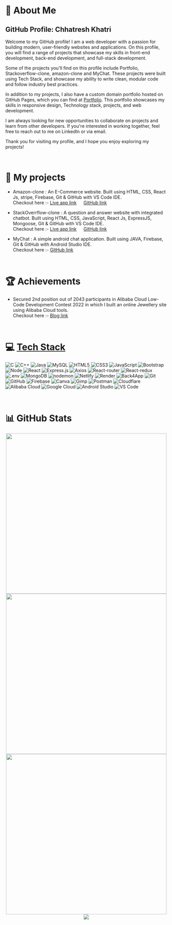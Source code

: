 # 💫 About Me

## GitHub Profile: Chhatresh Khatri

Welcome to my GitHub profile! I am a web developer with a passion for building modern, user-friendly websites and applications. On this profile, you will find a range of projects that showcase my skills in front-end development, back-end development, and full-stack development.

Some of the projects you'll find on this profile include Portfolio, Stackoverflow-clone, amazon-clone and MyChat. These projects were built using Tech Stack, and showcase my ability to write clean, modular code and follow industry best practices.

In addition to my projects, I also have a custom domain portfolio hosted on GitHub Pages, which you can find at [Portfolio](https://www.chhatreshkhatri.com). This portfolio showcases my skills in responsive design, Technology stack, projects, and web development.

I am always looking for new opportunities to collaborate on projects and learn from other developers. If you're interested in working together, feel free to reach out to me on LinkedIn or via email.

Thank you for visiting my profile, and I hope you enjoy exploring my projects!<br/>

<br/>

# 📝 My projects

- Amazon-clone : An E-Commerce website.
  Built using HTML, CSS, React Js, stripe, Firebase, Git & GitHub with VS Code IDE.<br/>
  Checkout here :- [Live app link](https://clone-a2550.web.app/) &emsp; [GitHub link](https://github.com/Chhatreshkhatri/amazon-clone)

- StackOverrflow-clone : A question and answer website with integrated chatbot.
  Built using HTML, CSS, JavaScript, React Js, ExpressJS, Mongoose, Git & GitHub with VS Code IDE.<br/>
  Checkout here :- [Live app link](https://stack-overflow-build.netlify.app/) &emsp; [GitHub link](https://github.com/Chhatreshkhatri/stack-overflow-clone)

- MyChat : A simple android chat application.
  Built using JAVA, Firebase, Git & GitHub with Android Studio IDE.<br>
  Checkout here :- [GitHub link](https://github.com/Chhatreshkhatri/MyChat)

<br>

# 🏆 Achievements

- Secured 2nd position out of 2043 participants in Alibaba Cloud Low-Code
Development Contest 2022 in which I built an online Jewellery site using
Alibaba Cloud tools.<br/>
Checkout here :- [Blog link](https://www.alibabacloud.com/blog/project-showcase-%7C-ramaa-creations_598812)

<br/>

# 💻 [Tech Stack](#tech-stack)

![C](https://img.shields.io/badge/c-1563b1.svg?style=flat&logo=c&logoColor=white) 
![C++](https://img.shields.io/badge/c++-004488.svg?style=flat&logo=c%2B%2B&logoColor=white) 
![Java](https://img.shields.io/badge/Java-3a75b0?style=flat&logo=openjdk&logoColor=white) 
![MySQL](https://img.shields.io/badge/MySql-f29111.svg?style=flat&logo=mysql) 
![HTML5](https://img.shields.io/badge/HTML5-%23E34F26.svg?style=flat&logo=html5&logoColor=white) 
![CSS3](https://img.shields.io/badge/CSS3-%231572B6.svg?style=flat&logo=css3&logoColor=white) 
![JavaScript](https://img.shields.io/badge/JavaScript-%23323330.svg?style=flat&logo=javascript&logoColor=%23F7DF1E) 
![Bootstrap](https://img.shields.io/badge/bootstrap-702cf5.svg?style=flat&logo=bootstrap&logoColor=white) 
![Node](https://img.shields.io/badge/Node.js-233056.svg?style=flat&logo=nodedotjs) 
![React](https://img.shields.io/badge/ReactJS-282c34.svg?style=flat&logo=react&logoColor=61dafb) 
![Express.js](https://img.shields.io/badge/express.js-%23404d59.svg?style=flat&logo=express&logoColor=%2361DAFB) 
![Axios](https://img.shields.io/badge/Axios-5A29E4.svg?style=flat&logo=Axios&logoColor=white)
![React-router](https://img.shields.io/badge/React%20Router-CA4245.svg?style=flat&logo=React-Router&logoColor=white)
![React-redux](https://img.shields.io/badge/Redux-764ABC.svg?style=flat&logo=Redux&logoColor=white)
![.env](https://img.shields.io/badge/.ENV-ECD53F.svg?style=flat&logo=dotenv&logoColor=black)
![MongoDB](https://img.shields.io/badge/MongoDB-001e2b.svg?style=flat&logo=mongodb) 
![nodemon](https://img.shields.io/badge/nodemon-4f4d3f.svg?style=flat&logo=nodemon) 
![Netlify](https://img.shields.io/badge/netlify-%23000000.svg?style=flat&logo=netlify) 
![Render](https://img.shields.io/badge/render-1f1f1f.svg?style=flat&logo=render) 
![Back4App](https://img.shields.io/badge/-Back4App-10203a?logo=back4app) 
![Git](https://img.shields.io/badge/-Git-f0efe7?logo=git) 
![GitHub](https://img.shields.io/badge/-GitHUb-161b22?logo=github) 
![Firebase](https://img.shields.io/badge/firebase-%23039BE5.svg?style=flat&logo=firebase) 
![Canva](https://img.shields.io/badge/Canva-%2300C4CC.svg?style=flat&logo=Canva&logoColor=white) 
![Gimp](https://img.shields.io/badge/Gimp-0e2426.svg?style=flat&logo=gimp&logoColor=white) 
![Postman](https://img.shields.io/badge/Postman-FF6C37?style=flat&logo=postman&logoColor=white) 
![Cloudflare](https://img.shields.io/badge/Cloudflare-1d1d1d?style=flat&logo=cloudflare&logoColor=orange) 
![Alibaba Cloud](https://img.shields.io/badge/AlibabaCloud-2c3134?style=flat&logo=alibabacloud) 
![Google Cloud](https://img.shields.io/badge/GoogleCloud-5f6368?style=flat&logo=googlecloud) 
![Android Studio](https://img.shields.io/badge/Android%20Studio-3DDC84.svg?style=flat&logo=Android-Studio&logoColor=white)
![VS Code](https://img.shields.io/badge/VSCode-1f1f1f?logo=visualstudiocode&logoColor=026ec1)


<br/>

# 📊 GitHub Stats

<div align = "center">
<img src="https://github-readme-stats.vercel.app/api?username=chhatreshkhatri&theme=dark&hide_border=false&include_all_commits=true&count_private=true" width=500/> <br/>
<img src="https://github-readme-streak-stats.herokuapp.com/?user=chhatreshkhatri&theme=dark" width=500/><br/>
<img src="https://github-readme-stats.vercel.app/api/top-langs/?username=chhatreshkhatri&layout=compact&theme=dark&langs_count=10" width=500/><br/>
<img src="https://visitcount.itsvg.in/api?id=chhatreshkhatri&label=Profile%20Views&color=12&icon=5" />

</div>
